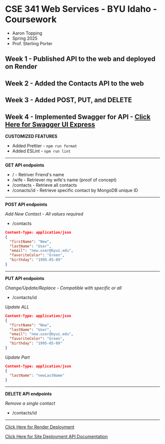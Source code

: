# CSE 341 Web Services - BYU Idaho - Coursework

- Aaron Topping
- Spring 2025
- Prof. Sterling Porter

## Week 1 - Published API to the web and deployed on Render

## Week 2 - Added the Contacts API to the web

## Week 3 - Added POST, PUT, and DELETE

## Week 4 - Implemented Swagger for API - [Click Here for Swagger UI Express](https://cse-341-topping.onrender.com/api-docs)

**CUSTOMIZED FEATURES**

- Added Prettier - `npm run format`
- Added ESLint - `npm run lint`

---

**GET API endpoints**

- / - Retriver Friend's name
- /wife - Retriever my wife's name (proof of concept)
- /contacts - Retrieve all contacts
- /conacts/id - Retrieve specific contact by MongoDB unique ID

---

**POST API endpoints**

_Add New Contact - All values required_

- /contacts

```JSON
Content-Type: application/json
{
  "firstName": "New",
  "lastName": "User",
  "email": "new.user@byui.edu",
  "favoriteColor": "Green",
  "birthday": "1995-05-09"
}
```

---

**PUT API endpoints**

_Change/Update/Replace - Compatible with specific or all_

- /contacts/id

_Update ALL_

```JSON
Content-Type: application/json
{
  "firstName": "New",
  "lastName": "User",
  "email": "new.user@byui.edu",
  "favoriteColor": "Green",
  "birthday": "1995-05-09"
}
```

_Update Part_

```JSON
Content-Type: application/json
{
  "lastName": "newLastName"
}
```

---

**DELETE API endpoints**

_Remove a single contact_

- /contacts/id

---

[Click Here for Render Deployment](https://cse-341-topping.onrender.com/)

[Click Here for Site Deployment API Documentation](https://cse-341-topping.onrender.com/api-docs)
